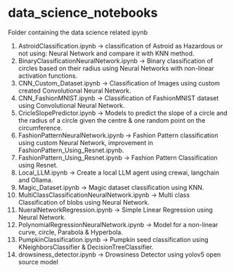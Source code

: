 # data_science_notebooks
Folder containing the data science related ipynb 
1. AstroidClassification.ipynb -> classification of Astroid as Hazardous or not using: Neural Network and compare it with KNN method.
2. BinaryClassificationNeuralNetwork.ipynb -> Binary classification of circles based on their radius using Neural Networks with non-linear activation functions.
3. CNN_Custom_Dataset.ipynb -> Classification of Images using custom created Convolutional Neural Network.
4. CNN_FashionMNIST.ipynb -> Classification of FashionMNIST dataset using Convolutional Neural Network.
5. CricleSlopePredictor.ipynb -> Models to predict the slope of a circle and the radius of a circle given the centre & one random point on the circumference.
6. FashionPatternNeuralNetwork.ipynb -> Fashion Pattern classification using custom Neural Network, improvement in FashionPattern_Using_Resnet.ipynb.
7. FashionPattern_Using_Resnet.ipynb -> Fashion Pattern Classification using Resnet.
8. Local_LLM.ipynb -> Create a local LLM agent using crewai, langchain and Ollama.
9. Magic_Dataset.ipynb -> Magic dataset classification using KNN.
10. MultiClassClassificationNeuralNetwork.ipynb -> Multi class Classification of blobs using Neural Network.
11. NueralNetworkRegression.ipynb -> Simple Linear Regression using Neural Network.
12. PolynomialRegressionNeuralNetwork.ipynb -> Model for a non-linear curve, circle, Parabola & Hyperbola.
13. PumpkinClassification.ipynb -> Pumpkin seed classification using KNeighborsClassifier & DecisionTreeClassifier.
14. drowsiness_detector.ipynb -> Drowsiness Detector using yolov5 open source model
